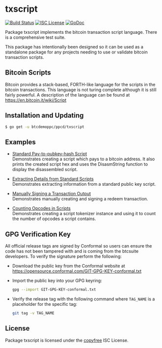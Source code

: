 txscript
========

[![Build Status](https://btcdemoppc/ppcd/workflows/Build%20and%20Test/badge.svg)](https://btcdemoppc/ppcd/actions)
[![ISC License](http://img.shields.io/badge/license-ISC-blue.svg)](http://copyfree.org)
[![GoDoc](https://pkg.go.dev/btcdemoppc/ppcd/txscript?status.png)](https://pkg.go.dev/btcdemoppc/ppcd/txscript)

Package txscript implements the bitcoin transaction script language.  There is
a comprehensive test suite.

This package has intentionally been designed so it can be used as a standalone
package for any projects needing to use or validate bitcoin transaction scripts.

## Bitcoin Scripts

Bitcoin provides a stack-based, FORTH-like language for the scripts in
the bitcoin transactions.  This language is not turing complete
although it is still fairly powerful.  A description of the language
can be found at https://en.bitcoin.it/wiki/Script

## Installation and Updating

```bash
$ go get -u btcdemoppc/ppcd/txscript
```

## Examples

* [Standard Pay-to-pubkey-hash Script](https://pkg.go.dev/btcdemoppc/ppcd/txscript#example-PayToAddrScript)  
  Demonstrates creating a script which pays to a bitcoin address.  It also
  prints the created script hex and uses the DisasmString function to display
  the disassembled script.

* [Extracting Details from Standard Scripts](https://pkg.go.dev/btcdemoppc/ppcd/txscript#example-ExtractPkScriptAddrs)  
  Demonstrates extracting information from a standard public key script.

* [Manually Signing a Transaction Output](https://pkg.go.dev/btcdemoppc/ppcd/txscript#example-SignTxOutput)  
  Demonstrates manually creating and signing a redeem transaction.

* [Counting Opcodes in Scripts](http://godoc.org/github.com/decred/dcrd/txscript#example-ScriptTokenizer)  
  Demonstrates creating a script tokenizer instance and using it to count the
  number of opcodes a script contains.

## GPG Verification Key

All official release tags are signed by Conformal so users can ensure the code
has not been tampered with and is coming from the btcsuite developers.  To
verify the signature perform the following:

- Download the public key from the Conformal website at
  https://opensource.conformal.com/GIT-GPG-KEY-conformal.txt

- Import the public key into your GPG keyring:
  ```bash
  gpg --import GIT-GPG-KEY-conformal.txt
  ```

- Verify the release tag with the following command where `TAG_NAME` is a
  placeholder for the specific tag:
  ```bash
  git tag -v TAG_NAME
  ```

## License

Package txscript is licensed under the [copyfree](http://copyfree.org) ISC
License.
